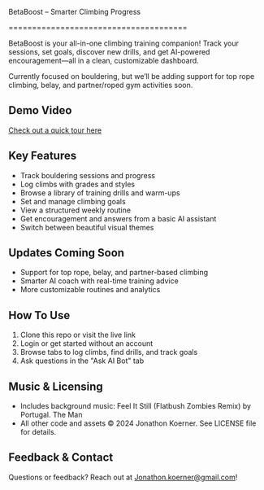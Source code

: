 BetaBoost – Smarter Climbing Progress

======================================

BetaBoost is your all-in-one climbing training companion!
Track your sessions, set goals, discover new drills, and get AI-powered encouragement—all in a clean, customizable dashboard.

Currently focused on bouldering, but we’ll be adding support for top rope climbing, belay, and partner/roped gym activities soon.

Demo Video
----------
[Check out a quick tour here](https://vimeo.com/manage/videos/1102012730)

Key Features
------------
- Track bouldering sessions and progress
- Log climbs with grades and styles
- Browse a library of training drills and warm-ups
- Set and manage climbing goals
- View a structured weekly routine
- Get encouragement and answers from a basic AI assistant
- Switch between beautiful visual themes

Updates Coming Soon
-------------------
- Support for top rope, belay, and partner-based climbing
- Smarter AI coach with real-time training advice
- More customizable routines and analytics

How To Use
----------
1. Clone this repo or visit the live link
2. Login or get started without an account
3. Browse tabs to log climbs, find drills, and track goals
4. Ask questions in the "Ask AI Bot" tab

Music & Licensing
-----------------
- Includes background music: Feel It Still (Flatbush Zombies Remix) by Portugal. The Man
- All other code and assets © 2024 Jonathon Koerner. See LICENSE file for details.

Feedback & Contact
------------------
Questions or feedback? Reach out at Jonathon.koerner@gmail.com!

